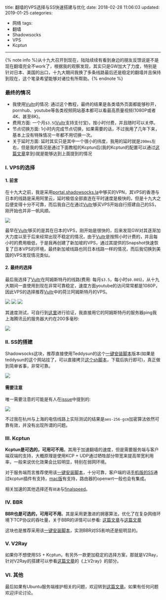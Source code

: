 title: 翻墙的VPS选择与SS快速搭建与优化
date: 2018-02-28 11:06:03
updated: 2019-01-25
categories:
- 网络
tags:
- 翻墙
- Shadowsocks
- VPS
- Kcptun

---

{% note info %}从十九大召开到现在，陆陆续续有看到身边的朋友反馈说是不是现在翻墙完全不work了，根据我的观察发现，其实只是GW加大了力度，特别是针对日本、美国的出口，十九大期间我换了多条线路最后还是稳定的翻墙并且保持到现在，这个笔录希望能够对诸位有所帮助。{% endnote %}

<!-- more -->

### 最终的情况

- 我使用[Vultr][vultr_url]的情况: 通过这个教程，最终的结果是各类墙外页面都能够秒开，pornhub、youtube等各类视频网站基本都可以看最高质量视频(1080P或者4K、甚至8K)。
- 费用方面: 一个月`$3.5`([Vultr][vultr_url]支持支付宝)，按小时付费，并且随时可以关停。
- 节点切换方面: 1小时内完成节点切换，如果需要的话，不过我用了几年下来，基本上没有特殊情况一年都不用切换一次。
- 关于延时方面: 延时其实只是其中一个很小的纬度，我用的延时就是`200ms`左右，但是我的情况是通过下面教程的Kcptun后(我的Kcptun的配置可以通过[这篇文章](https://blog.dreamtobe.cn/r7800-ss-kcptun/)拿到)就是能够达到上面提到的情况


### I. VPS的选择

#### 1. 前言

在十九大之前，我是采用[portal.shadowsocks.la](https://portal.shadowsocks.la)中够买的VPN，其VPS的香港与日本的线路是采用阿里云，延时极低全部直连在平时速度是极快的，但是十九大之后便变得十分不可靠，而后我自己在通过[Vultr][vultr_url]够买VPS开始自行搭建自己的SS，刚开始也并非一帆风顺。

![](/img/ss-and-vps-6.png)

最早在[Vultr][vultr_url]够买的是其在日本的VPS，刚开始是很快的，后来发现GW对其逐渐加大力度以至于后来经常出现不稳定的情况，由于[Vultr][vultr_url]是按照小时计费的，并且每小时的费用极低，于是我再创建了新加坡的VPS，通过其提供的Snapshot快速恢复了日本VPS的环境，最终新加坡线路也同日本线路一样的情况，而后我切换到美国的VPS发现情况类似。

#### 2. 最终的选择

最后我选择了[Vultr][vultr_url]在阿姆斯特丹的线路(费用: 每月`$3.5`，每小时`$0.005`)，从十九大期间一直使用到现在非常可靠稳定，速度方面youtube的访问常常都是1080P，因此VPS的选择推荐[Vultr][vultr_url]中的荷兰阿姆斯特丹的VPS。

![](/img/ss-and-vps-1.png)
![](/img/ss-and-vps-8.png)
![](/img/ss-and-vps-3.png)

其速度测试，可自行到[这里](https://www.vultr.com/faq/#downloadspeedtests)进行验证，我直接用它的阿姆斯特丹的服务器ping我上海腾讯云的服务器大约在200多毫秒:

![](/img/ss-and-vps-7.png)

### II. SS的搭建

Shadowsocks这块，推荐直接使用Teddysun的这个[一键安装脚本](https://teddysun.com/342.html)版本(如果是teddysun的这个网站挂了，可以直接拷贝[这个sh脚本](https://gist.dreamtobe.cn/Jacksgong/a7a01aacbdf1ca8b80df53fbd5df4630)，下载后执行即可)，真正做到简单省事，非常可靠。

![](/img/ss-and-vps-4.png)

#### 需要注意

唯一需要注意的可能是有人在[issue](https://github.com/shadowsocks/shadowsocks-windows/issues/1243)中提到的:

![](/img/ss-and-vps-5.png)

不过我在杭州与上海的电信线路上实际测试的结果是`aes-256-gcm`加密算法依然可靠有效，并没有出现所谓的问题。

### III. Kcptun

**Kcptun是可选的，可用可不用**。其用于加速翻墙的速度，但是需要服务端与客户端双端的支持，大概原理是使用KCP + UDP通过牺牲部分带宽来提高带宽利用率，一般来说优化效果会比较明显，特别在弱网环境。

对于服务端而言推荐使用该[一键安装脚本](https://blog.kuoruan.com/110.html)，十分可靠，客户端的话[手机版的SS](https://github.com/shadowsocks/shadowsocks-android/releases)通过kcptun插件有支持，[mac版](https://github.com/shadowsocks/ShadowsocksX-NG/releases)有支持，路由器的openwrt一般也会有集成。

相关加速的其他选择还有`锐速`与[finalspeed](https://github.com/d1sm/finalspeed)。

### IV. BBR

**BBR也是可选的，可用可不用**。其是采用更激进的拥塞算法，优化了在复杂网络环境下TCP协议的吞吐量，关于BBR的详情可以参看: [这篇文章](https://blog.dreamtobe.cn/tcp-window/)与[这篇文章](https://blog.dreamtobe.cn/network_basic/)

这块也是推荐采用该[一键安装脚本](https://teddysun.com/489.html)，实测BBR对SS影响还是挺明显的。

### V. V2Ray

如果你不想使用SS + Kcptun，有另外一款更加稳定的选择方案，那就是V2Ray，针对V2Ray的搭建可以参看[这篇文章](https://blog.dreamtobe.cn/r7800-openwrt-v2ray/)的《上V2ray》的部分。

### VI. 其他


最后如果有Ubuntu服务端维护相关的问题，欢迎转到[这篇文章](https://blog.dreamtobe.cn/maintain-website-server/)。如果有任何问题欢迎评论讨论。

[vultr_special]: https://www.vultr.com/?ref=7604654
[vultr_url]: https://www.vultr.com/?ref=7210853
